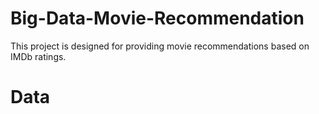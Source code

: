 # Big-Data-Movie-Recommendation
This project is designed for providing movie recommendations based on IMDb ratings.
# Data 
